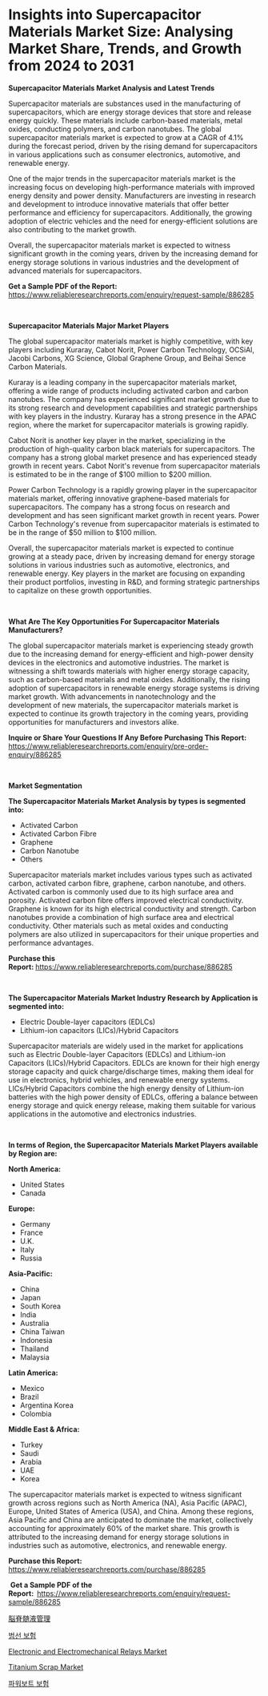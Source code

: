 <p><h1>Insights into Supercapacitor Materials Market Size: Analysing Market Share, Trends, and Growth from 2024 to 2031</h1></p><p><strong>Supercapacitor Materials Market Analysis and Latest Trends</strong></p>
<p><p>Supercapacitor materials are substances used in the manufacturing of supercapacitors, which are energy storage devices that store and release energy quickly. These materials include carbon-based materials, metal oxides, conducting polymers, and carbon nanotubes. The global supercapacitor materials market is expected to grow at a CAGR of 4.1% during the forecast period, driven by the rising demand for supercapacitors in various applications such as consumer electronics, automotive, and renewable energy.</p><p>One of the major trends in the supercapacitor materials market is the increasing focus on developing high-performance materials with improved energy density and power density. Manufacturers are investing in research and development to introduce innovative materials that offer better performance and efficiency for supercapacitors. Additionally, the growing adoption of electric vehicles and the need for energy-efficient solutions are also contributing to the market growth.</p><p>Overall, the supercapacitor materials market is expected to witness significant growth in the coming years, driven by the increasing demand for energy storage solutions in various industries and the development of advanced materials for supercapacitors.</p></p>
<p><strong>Get a Sample PDF of the Report:&nbsp;</strong> <a href="https://www.reliableresearchreports.com/enquiry/request-sample/886285">https://www.reliableresearchreports.com/enquiry/request-sample/886285</a></p>
<p>&nbsp;</p>
<p><strong>Supercapacitor Materials Major Market Players</strong></p>
<p><p>The global supercapacitor materials market is highly competitive, with key players including Kuraray, Cabot Norit, Power Carbon Technology, OCSiAl, Jacobi Carbons, XG Science, Global Graphene Group, and Beihai Sence Carbon Materials.</p><p>Kuraray is a leading company in the supercapacitor materials market, offering a wide range of products including activated carbon and carbon nanotubes. The company has experienced significant market growth due to its strong research and development capabilities and strategic partnerships with key players in the industry. Kuraray has a strong presence in the APAC region, where the market for supercapacitor materials is growing rapidly.</p><p>Cabot Norit is another key player in the market, specializing in the production of high-quality carbon black materials for supercapacitors. The company has a strong global market presence and has experienced steady growth in recent years. Cabot Norit's revenue from supercapacitor materials is estimated to be in the range of $100 million to $200 million.</p><p>Power Carbon Technology is a rapidly growing player in the supercapacitor materials market, offering innovative graphene-based materials for supercapacitors. The company has a strong focus on research and development and has seen significant market growth in recent years. Power Carbon Technology's revenue from supercapacitor materials is estimated to be in the range of $50 million to $100 million.</p><p>Overall, the supercapacitor materials market is expected to continue growing at a steady pace, driven by increasing demand for energy storage solutions in various industries such as automotive, electronics, and renewable energy. Key players in the market are focusing on expanding their product portfolios, investing in R&D, and forming strategic partnerships to capitalize on these growth opportunities.</p></p>
<p>&nbsp;</p>
<p><strong>What Are The Key Opportunities For Supercapacitor Materials Manufacturers?</strong></p>
<p><p>The global supercapacitor materials market is experiencing steady growth due to the increasing demand for energy-efficient and high-power density devices in the electronics and automotive industries. The market is witnessing a shift towards materials with higher energy storage capacity, such as carbon-based materials and metal oxides. Additionally, the rising adoption of supercapacitors in renewable energy storage systems is driving market growth. With advancements in nanotechnology and the development of new materials, the supercapacitor materials market is expected to continue its growth trajectory in the coming years, providing opportunities for manufacturers and investors alike.</p></p>
<p><strong>Inquire or Share Your Questions If Any Before Purchasing This Report:</strong> <a href="https://www.reliableresearchreports.com/enquiry/pre-order-enquiry/886285">https://www.reliableresearchreports.com/enquiry/pre-order-enquiry/886285</a></p>
<p>&nbsp;</p>
<p><strong>Market Segmentation</strong></p>
<p><strong>The Supercapacitor Materials Market Analysis by types is segmented into:</strong></p>
<p><ul><li>Activated Carbon</li><li>Activated Carbon Fibre</li><li>Graphene</li><li>Carbon Nanotube</li><li>Others</li></ul></p>
<p><p>Supercapacitor materials market includes various types such as activated carbon, activated carbon fibre, graphene, carbon nanotube, and others. Activated carbon is commonly used due to its high surface area and porosity. Activated carbon fibre offers improved electrical conductivity. Graphene is known for its high electrical conductivity and strength. Carbon nanotubes provide a combination of high surface area and electrical conductivity. Other materials such as metal oxides and conducting polymers are also utilized in supercapacitors for their unique properties and performance advantages.</p></p>
<p><strong>Purchase this Report:&nbsp;</strong><a href="https://www.reliableresearchreports.com/purchase/886285">https://www.reliableresearchreports.com/purchase/886285</a></p>
<p>&nbsp;</p>
<p><strong>The Supercapacitor Materials Market Industry Research by Application is segmented into:</strong></p>
<p><ul><li>Electric Double-layer capacitors (EDLCs)</li><li>Lithium-ion capacitors (LICs)/Hybrid Capacitors</li></ul></p>
<p><p>Supercapacitor materials are widely used in the market for applications such as Electric Double-layer Capacitors (EDLCs) and Lithium-ion Capacitors (LICs)/Hybrid Capacitors. EDLCs are known for their high energy storage capacity and quick charge/discharge times, making them ideal for use in electronics, hybrid vehicles, and renewable energy systems. LICs/Hybrid Capacitors combine the high energy density of Lithium-ion batteries with the high power density of EDLCs, offering a balance between energy storage and quick energy release, making them suitable for various applications in the automotive and electronics industries.</p></p>
<p>&nbsp;</p>
<p><strong>In terms of Region, the Supercapacitor Materials Market Players available by Region are:</strong></p>
<p>
    <p> <strong> North America: </strong>
        <ul>
            <li>United States</li>
            <li>Canada</li>
        </ul>
        </p> 
    <p> <strong> Europe: </strong>
        <ul>
            <li>Germany</li>
            <li>France</li>
            <li>U.K.</li>
            <li>Italy</li>
            <li>Russia</li>
        </ul>
        </p> 
    <p> <strong> Asia-Pacific: </strong>
        <ul>
            <li>China</li>
            <li>Japan</li>
            <li>South Korea</li>
            <li>India</li>
            <li>Australia</li>
            <li>China Taiwan</li>
            <li>Indonesia</li>
            <li>Thailand</li>
            <li>Malaysia</li>
        </ul>
        </p> 
    <p> <strong> Latin America: </strong>
        <ul>
            <li>Mexico</li>
            <li>Brazil</li>
            <li>Argentina Korea</li>
            <li>Colombia</li>
        </ul>
        </p> 
    <p> <strong> Middle East & Africa: </strong>
        <ul>
            <li>Turkey</li>
            <li>Saudi</li>
            <li>Arabia</li>
            <li>UAE</li>
            <li>Korea</li>
        </ul>
    </p>
    </p>
<p><p>The supercapacitor materials market is expected to witness significant growth across regions such as North America (NA), Asia Pacific (APAC), Europe, United States of America (USA), and China. Among these regions, Asia Pacific and China are anticipated to dominate the market, collectively accounting for approximately 60% of the market share. This growth is attributed to the increasing demand for energy storage solutions in industries such as automotive, electronics, and renewable energy.</p></p>
<p><strong>Purchase this Report: </strong><a href="https://www.reliableresearchreports.com/purchase/886285">https://www.reliableresearchreports.com/purchase/886285</a></p>
<p>&nbsp;<strong>Get a Sample PDF of the Report:&nbsp;&nbsp;</strong><a href="https://www.reliableresearchreports.com/enquiry/request-sample/886285">https://www.reliableresearchreports.com/enquiry/request-sample/886285</a></p>
<p><strong></strong></p>
<p><p><a href="https://github.com/adcxff01450218/Market-Research-Report-List-1/blob/main/6733504193359.md">脳脊髄液管理</a></p><p><a href="https://github.com/trmesnao7959541/Market-Research-Report-List-1/blob/main/9043923193142.md">범선 보험</a></p><p><a href="https://issuu.com/reportprime-2/docs/electronic-and-electromechanical-relays-market-siz">Electronic and Electromechanical Relays Market</a></p><p><a href="https://github.com/Whitneyboyettebo9kiw7yr13/Market-Research-Report-List-1/blob/main/titanium-scrap-market.md">Titanium Scrap Market</a></p><p><a href="https://github.com/vsn7qpua81q/Market-Research-Report-List-1/blob/main/3077253193143.md">파워보트 보험</a></p></p>